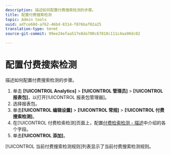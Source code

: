 ```yaml
---
description: 描述如何配置付费搜索检测的步骤。
title: 配置付费搜索检测
topic: Admin tools
uuid: adfce60d-a762-46bd-8314-f876baf02a25
translation-type: tm+mt
source-git-commit: 99ee24efaa517e8da700c67818c111c4aa90dc02

---
```



# 配置付费搜索检测

描述如何配置付费搜索检测的步骤。

1. 单击 **[!UICONTROL Analytics]** > **[!UICONTROL 管理员]** > **[!UICONTROL 报表包]**，以打开[!UICONTROL 报表包管理器]。
1. 选择报表包。
1. 单击&#x200B;**[!UICONTROL 编辑设置]** > **[!UICONTROL 常规]** > **[!UICONTROL 付费搜索检测]**。
1. 在[!UICONTROL 付费检索检测]页面上，配置[付费检索检测 - 描述](/help/admin/admin/paid-search-detection/paid-search-detection.md#section_0C2CFA0AF77B47098BE37CB024665D0D)中介绍的各个字段。
1. 单击&#x200B;**[!UICONTROL 添加]**。

[!UICONTROL 当前付费搜索检测规则]列表显示了当前付费搜索检测规则。

